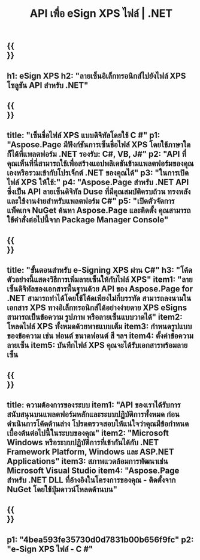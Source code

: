 ﻿---
translation: true
template: /_templates/_signature-child-net.md
title: API เพื่อ eSign XPS ไฟล์ | .NET
url: /net/signature/xps/
aliases: /net/signature/
description: "ซอร์สโค้ด C# สำหรับเอกสาร e-Sign XPS บน .NET Framework Platform, Windows และ ASP.NET Applications API อย่างง่ายสำหรับฟังก์ชัน XPS Signature"
informat: XPS
---

{{<section banner>}}
---
h1: eSign XPS
h2: "ลายเซ็นอิเล็กทรอนิกส์ไปยังไฟล์ XPS โซลูชัน API สำหรับ .NET"
---

{{<section overview>}}
---
title: "เซ็นชื่อไฟล์ XPS แบบดิจิทัลโดยใช้ C #"
p1: "Aspose.Page มีฟังก์ชันการเซ็นชื่อไฟล์ XPS โดยใช้ภาษาใดก็ได้ที่แพลตฟอร์ม .NET รองรับ: C#, VB, J#"
p2: "API ที่คุณเห็นที่นี่สามารถใช้เพื่อสร้างแอปพลิเคชันข้ามแพลตฟอร์มของคุณเองหรือรวมเข้ากับโปรเจ็กต์ .NET ของคุณได้"
p3: "ในการเปิดไฟล์ XPS ให้ใช้:"
p4: "Aspose.Page สำหรับ .NET API ซึ่งเป็น API ลายเซ็นดิจิทัล Duse ที่มีคุณสมบัติครบถ้วน ทรงพลัง และใช้งานง่ายสำหรับแพลตฟอร์ม C#"
p5: "เปิดตัวจัดการแพ็คเกจ NuGet ค้นหา Aspose.Page และติดตั้ง คุณสามารถใช้คำสั่งต่อไปนี้จาก Package Manager Console"
---

{{<section feature1>}}
---
title: "ขั้นตอนสำหรับ e-Signing XPS ผ่าน C#"
h3: "โค้ดตัวอย่างนี้แสดงวิธีการเพิ่มลายเซ็นให้กับไฟล์ XPS"
item1: "ลายเซ็นดิจิทัลของเอกสารพื้นฐานด้วย API ของ Aspose.Page for .NET สามารถทำได้โดยใช้โค้ดเพียงไม่กี่บรรทัด สามารถลงนามในเอกสาร XPS ทางอิเล็กทรอนิกส์ได้อย่างง่ายดาย XPS eSigns สามารถเป็นข้อความ รูปภาพ หรือลายเซ็นแบบวาดได้"
item2: โหลดไฟล์ XPS ทั้งหมดด้วยพาธแบบเต็ม
item3: กำหนดรูปแบบของข้อความ เช่น ฟอนต์ ขนาดฟอนต์ สี ฯลฯ
item4: ตั้งค่าข้อความลายเซ็น
item5: บันทึกไฟล์ XPS คุณจะได้รับเอกสารพร้อมลายเซ็น
---

{{<section feature2>}}
---
title: ความต้องการของระบบ
item1: "API ของเราได้รับการสนับสนุนบนแพลตฟอร์มหลักและระบบปฏิบัติการทั้งหมด ก่อนดำเนินการโค้ดด้านล่าง โปรดตรวจสอบให้แน่ใจว่าคุณมีข้อกำหนดเบื้องต้นต่อไปนี้ในระบบของคุณ"
item2: "Microsoft Windows หรือระบบปฏิบัติการที่เข้ากันได้กับ .NET Framework Platform, Windows และ ASP.NET Applications"
item3: สภาพแวดล้อมการพัฒนาเช่น Microsoft Visual Studio
item4: "Aspose.Page สำหรับ .NET DLL ที่อ้างอิงในโครงการของคุณ - ติดตั้งจาก NuGet โดยใช้ปุ่มดาวน์โหลดด้านบน"
---

{{<section gist>}}
---
p1: "4bea593fe35730d0d7831b00b656f9fc"
p2: "e-Sign XPS ไฟล์ - C #"
--- 
